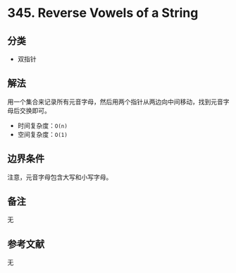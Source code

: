 # 345. Reverse Vowels of a String

## 分类
* 双指针

## 解法
用一个集合来记录所有元音字母，然后用两个指针从两边向中间移动，找到元音字母后交换即可。

* 时间复杂度：`O(n)`
* 空间复杂度：`O(1)`

## 边界条件
注意，元音字母包含大写和小写字母。

## 备注
无

## 参考文献
无